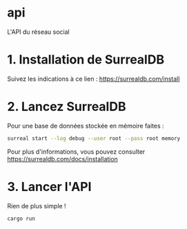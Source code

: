 # api
L'API du réseau social

# 1. Installation de SurrealDB
Suivez les indications à ce lien : https://surrealdb.com/install

# 2. Lancez SurrealDB
Pour une base de données stockée en mémoire faites :
```bash
surreal start --log debug --user root --pass root memory
```

Pour plus d'informations, vous pouvez consulter https://surrealdb.com/docs/installation

# 3. Lancer l'API
Rien de plus simple !
```bash
cargo run
```